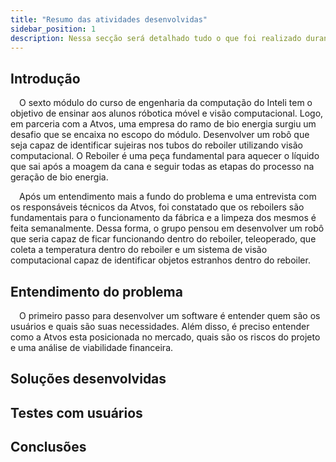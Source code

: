 ```yaml
---
title: "Resumo das atividades desenvolvidas"
sidebar_position: 1
description: Nessa secção será detalhado tudo o que foi realizado durante o projeto.
---
```


## Introdução

&emsp;O sexto módulo do curso de engenharia da computação do Inteli tem o objetivo de ensinar aos alunos róbotica móvel e visão computacional. Logo, em parceria com a Atvos, uma empresa do ramo de bio energia surgiu um desafio que se encaixa no escopo do módulo. 
Desenvolver um robô que seja capaz de identificar sujeiras nos tubos do reboiler utilizando visão computacional. O Reboiler é uma peça fundamental para aquecer o líquido que sai após a moagem da cana e seguir todas as etapas do processo na geração de bio energia. 

&emsp;Após um entendimento mais a fundo do problema e uma entrevista com os responsáveis técnicos da Atvos, foi constatado que os reboilers são fundamentais para o funcionamento da fábrica e a limpeza dos mesmos é feita semanalmente. Dessa forma, o grupo pensou em desenvolver um robô que seria capaz de ficar funcionando dentro do reboiler, teleoperado, que coleta a temperatura dentro do reboiler e um sistema de visão computacional capaz de identificar objetos estranhos dentro do reboiler.

## Entendimento do problema

&emsp;O primeiro passo para desenvolver um software é entender quem são os usuários e quais são suas necessidades. Além disso, é preciso entender como a Atvos esta posicionada no mercado, quais são os riscos do projeto e uma análise de viabilidade financeira.   


## Soluções desenvolvidas

## Testes com usuários 

## Conclusões 

